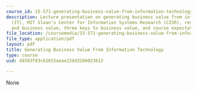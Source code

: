```yaml
---
course_id: 15-571-generating-business-value-from-information-technology-spring-2009
description: Lecture presentation on generating business value from information technology
  (IT), MIT Sloan's Center for Information Systems Research (CISR), research on IT
  and business value, three keys to business value, and course expectations.
file_location: /coursemedia/15-571-generating-business-value-from-information-technology-spring-2009/d4503f83c61015aeae22dd3266023612_MIT15_571s09_lec01.pdf
file_type: application/pdf
layout: pdf
title: Generating Business Value From Information Technology
type: course
uid: d4503f83c61015aeae22dd3266023612

---
```

None
